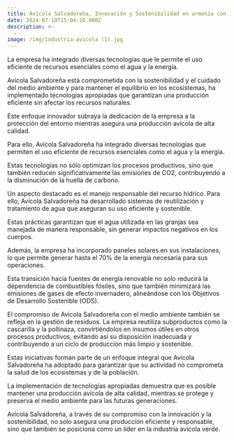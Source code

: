```yaml
---
title: Avícola Salvadoreña, Innovación y Sostenibilidad en armonía con el medio ambiente.
date: 2024-07-10T15:04:10.000Z
description: >-
  -
image: /img/industria-avicola (1).jpg
---
```


La empresa ha integrado diversas tecnologías que le permite el uso eficiente de recursos esenciales como el agua y la energía.

Avícola Salvadoreña está comprometida con la sostenibilidad y el cuidado del medio ambiente y para mantener el equilibrio en los ecosistemas, ha implementado tecnologías apropiadas que garantizan una producción eficiente sin afectar los recursos naturales. 

Este enfoque innovador subraya la dedicación de la empresa a la protección del entorno mientras asegura una producción avícola de alta calidad.

Para ello, Avícola Salvadoreña ha integrado diversas tecnologías que permiten el uso eficiente de recursos esenciales como el agua y la energía. 

Estas tecnologías no sólo optimizan los procesos productivos, sino que también reducen significativamente las emisiones de CO2, contribuyendo a la disminución de la huella de carbono.

Un aspecto destacado es el manejo responsable del recurso hídrico. Para ello, Avícola Salvadoreña ha desarrollado sistemas de reutilización y tratamiento de agua que aseguran su uso eficiente y sostenible. 

Estas prácticas garantizan que el agua utilizada en las granjas sea manejada de manera responsable, sin generar impactos negativos en los cuerpos.

Además, la empresa ha incorporado paneles solares en sus instalaciones, lo que permite generar hasta el 70% de la energía necesaria para sus operaciones.

Esta transición hacia fuentes de energía renovable no solo reducirá la dependencia de combustibles fósiles, sino que también minimizará las emisiones de gases de efecto invernadero, alineándose con los Objetivos de Desarrollo Sostenible (ODS).

El compromiso de Avícola Salvadoreña con el medio ambiente también se refleja en la gestión de residuos. La empresa reutiliza subproductos como la cascarilla y la pollinaza, convirtiéndolos en insumos útiles en otros procesos productivos, evitando así su disposición inadecuada y contribuyendo a un ciclo de producción más limpio y sostenible.

Estas iniciativas forman parte de un enfoque integral que Avícola Salvadoreña ha adoptado para garantizar que su actividad no comprometa la salud de los ecosistemas y de la población. 

La implementación de tecnologías apropiadas demuestra que es posible mantener una producción avícola de alta calidad, mientras se protege y preserva el medio ambiente para las futuras generaciones.

Avícola Salvadoreña, a través de su compromiso con la innovación y la sostenibilidad, no solo asegura una producción eficiente y responsable, sino que también se posiciona como un líder en la industria avícola verde.
